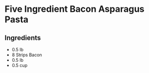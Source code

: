# Five Ingredient Bacon Asparagus Pasta

## Ingredients

* 0.5 lb
* 8 Strips Bacon
* 0.5 lb
* 0.5 cup
